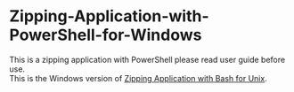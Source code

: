 # Zipping-Application-with-PowerShell-for-Windows
This is a zipping application with PowerShell please read user guide before use.<br>
This is the Windows version of <a href="https://github.com/emirkaanozdemr/Zipping-Application-with-Bash-for-Unix">Zipping Application with Bash for Unix</a>.
